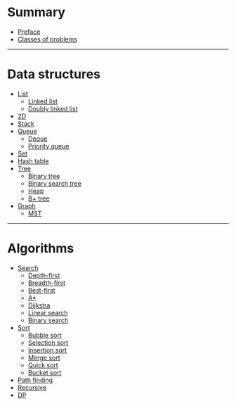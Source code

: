 # Summary

- [Preface](./preface.md)
- [Classes of problems](./classes-of-problems.md)
 
---

# Data structures

- [List](./data-structures/list.md)
    - [Linked list](./data-structures/linked-list.md)
    - [Doubly linked list](./data-structures/doubly-linked-list.md)
- [2D]()
- [Stack](./data-structures/stack.md)
- [Queue](./data-structures/queue.md)
    - [Deque](./data-structures/deque.md)
    - [Priority queue](./data-structures/priority-queue.md)
- [Set](./data-structures/set.md)
- [Hash table](./data-structures/hash-map.md)
- [Tree](./data-structures/tree.md)
    - [Binary tree](./data-structures/binary-tree.md)
    - [Binary search tree](./data-structures/binary-search-tree.md)
    - [Heap](./data-structures/heap.md)
    - [B+ tree]()
- [Graph](./data-structures/graph.md)
    - [MST](./data-structures/mst.md)

---

# Algorithms

- [Search](./algorithms/search/index.md)
    - [Depth-first](./algorithms/search/depth-first.md)
    - [Breadth-first](./algorithms/search/breadth-first.md)
    - [Best-first]()
    - [A*]()
    - [Dijkstra](./algorithms/search/dijkstra.md)
    - [Linear search]()
    - [Binary search]()
- [Sort]()
    - [Bubble sort](./algorithms/sort/bubble-sort.md)
    - [Selection sort]()
    - [Insertion sort]()
    - [Merge sort](./algorithms/sort/merge-sort.md)
    - [Quick sort](./algorithms/sort/quick-sort.md)
    - [Bucket sort]()
- [Path finding](./algorithms/path-finding/index.md)
- [Recursive]()
- [DP]()
